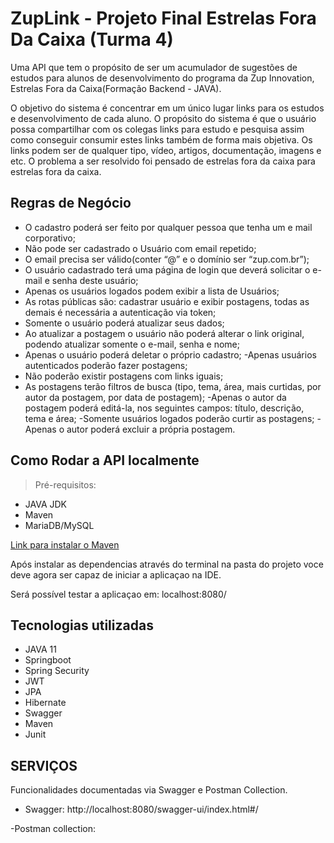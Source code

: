 # ZupLink -  Projeto Final Estrelas Fora Da Caixa (Turma 4)

Uma API que tem o propósito de ser um acumulador de sugestões de estudos para alunos de desenvolvimento do programa da Zup Innovation, Estrelas Fora da Caixa(Formação Backend - JAVA).  

O objetivo do sistema é concentrar em um único lugar links para os estudos e desenvolvimento de cada aluno. O propósito do sistema é que o usuário possa compartilhar com os colegas links para estudo e pesquisa assim como conseguir consumir estes links também de forma mais objetiva. Os links podem ser de qualquer tipo, vídeo, artigos, documentação, imagens e etc. 
O problema a ser resolvido foi pensado de estrelas fora da caixa para estrelas fora da caixa.

## Regras de Negócio

- O cadastro poderá ser feito por qualquer pessoa que tenha um e mail corporativo;
- Não pode ser cadastrado o Usuário com email repetido;
- O email precisa ser válido(conter “@” e o domínio ser “zup.com.br”);
- O usuário cadastrado terá uma página de login que deverá solicitar o e-mail e senha deste usuário;
- Apenas os usuários logados podem  exibir  a lista de Usuários;
- As rotas públicas são: cadastrar usuário e exibir postagens, todas as demais é necessária a autenticação via token;
- Somente o usuário poderá atualizar seus dados;
- Ao atualizar a postagem o usuário não poderá alterar o link original, podendo atualizar somente o  e-mail, senha e nome;
- Apenas o usuário poderá deletar o próprio cadastro;
-Apenas usuários autenticados poderão fazer postagens;
- Não poderão existir postagens com links iguais;
- As postagens terão filtros de busca (tipo, tema, área, mais curtidas, por autor da postagem, por data de postagem);
-Apenas o autor da postagem poderá editá-la, nos seguintes campos: título, descrição, tema e área;
-Somente usuários logados poderão curtir as postagens;
-Apenas o autor poderá excluir a própria postagem.

## Como Rodar a API localmente

> Pré-requisitos:

- JAVA JDK
- Maven
- MariaDB/MySQL

[Link para instalar o Maven](https://maven.apache.org/download.cgi)

Após instalar as dependencias através do terminal na pasta do projeto voce deve agora ser capaz de iniciar a aplicaçao na IDE. 

Será possível testar a aplicaçao em: localhost:8080/

## Tecnologias utilizadas

- JAVA 11
- Springboot
- Spring Security
- JWT
- JPA
- Hibernate
- Swagger
- Maven
- Junit

## SERVIÇOS

Funcionalidades documentadas via Swagger e Postman Collection.

- Swagger: http://localhost:8080/swagger-ui/index.html#/

-Postman collection:




